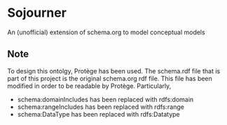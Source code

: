 # Sojourner
An (unofficial) extension of schema.org to model conceptual models

## Note
To design this ontolgy, Protège has been used. The schema.rdf file that is part of this project is the original schema.org rdf file. This file has been modified in order to be readable by Protège. Particularly,
* schema:domainIncludes has been replaced with rdfs:domain
* schema:rangeIncludes has been replaced with rdfs:range
* schema:DataType has been replaced with rdfs:Datatype 
